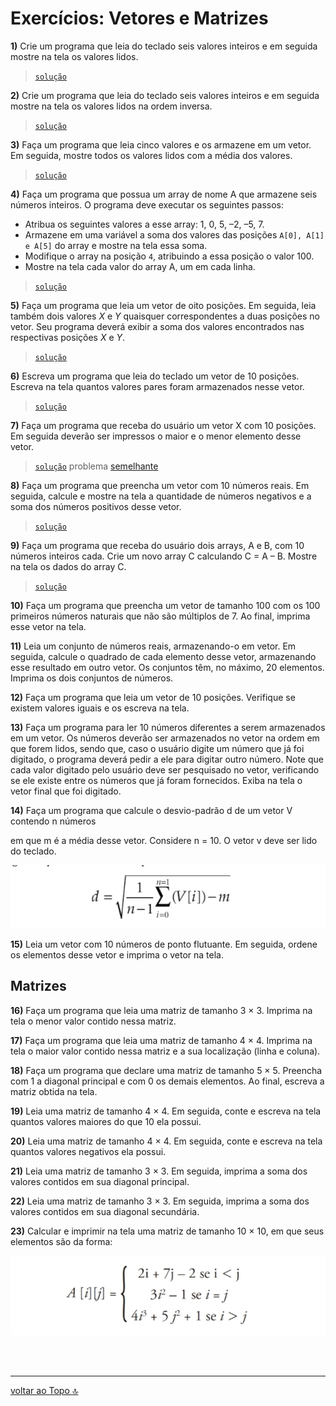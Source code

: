 # Exercícios: Vetores e Matrizes

**1)** Crie um programa que leia do teclado seis valores inteiros e em seguida mostre na tela os valores lidos.

>[`solução`](ex001.c)

**2)** Crie um programa que leia do teclado seis valores inteiros e em seguida mostre na tela os valores lidos na ordem inversa.

>[`solução`](ex002.c)

**3)** Faça um programa que leia cinco valores e os armazene em um vetor. Em seguida, mostre todos os valores lidos com a média dos valores.

>[`solução`](ex003.c)

**4)** Faça um programa que possua um array de nome A que armazene seis números inteiros. O programa deve executar os seguintes passos:
- Atribua os seguintes valores a esse array: 1, 0, 5, –2, –5, 7.
- Armazene em uma variável a soma dos valores das posições `A[0], A[1] e A[5]` do array e mostre na tela essa soma.
- Modifique o array na posição `4`, atribuindo a essa posição o valor 100.
- Mostre na tela cada valor do array A, um em cada linha.

>[`solução`](ex004.c)

**5)** Faça um programa que leia um vetor de oito posições. Em seguida, leia também dois valores *X* e *Y* quaisquer correspondentes a duas posições no vetor. Seu programa deverá exibir a soma dos valores encontrados nas respectivas posições *X* e *Y*.

>[`solução`](ex005.c)

**6)** Escreva um programa que leia do teclado um vetor de 10 posições. Escreva na tela quantos valores pares foram armazenados nesse vetor.

>[`solução`](ex006.c)

**7)** Faça um programa que receba do usuário um vetor X com 10 posições. Em seguida deverão ser impressos o maior e o menor elemento desse vetor.

>[`solução`](ex007.c) problema [semelhante](../loopStructures/ex009.c)

**8)** Faça um programa que preencha um vetor com 10 números reais. Em seguida, calcule e mostre na tela a quantidade de números negativos e a soma dos números positivos desse vetor.

>[`solução`](ex008.c)

**9)** Faça um programa que receba do usuário dois arrays, A e B, com 10 números inteiros cada. Crie um novo array C calculando C = A – B. Mostre na tela os dados do array C.

>[`solução`](ex009.c)

**10)** Faça um programa que preencha um vetor de tamanho 100 com os 100 primeiros números naturais que não são múltiplos de 7. Ao final, imprima esse vetor na tela.

<!-- >[`solução`](ex00.c) -->

**11)** Leia um conjunto de números reais, armazenando-o em vetor. Em seguida, calcule o quadrado de cada elemento desse vetor, armazenando esse resultado em outro vetor. Os conjuntos têm, no máximo, 20 elementos. Imprima os dois conjuntos de números.

<!-- >[`solução`](ex00.c) -->

**12)** Faça um programa que leia um vetor de 10 posições. Verifique se existem valores iguais e os escreva na tela.

<!-- >[`solução`](ex00.c) -->

**13)** Faça um programa para ler 10 números diferentes a serem armazenados em um vetor. Os números deverão ser armazenados no vetor na ordem em que forem lidos, sendo que, caso o usuário digite um número que já foi digitado, o programa deverá pedir a ele para digitar outro número. Note que cada valor digitado pelo usuário deve ser pesquisado no vetor, verificando se ele existe entre os números que já foram fornecidos. Exiba na tela o vetor final que foi digitado.


<!-- >[`solução`](ex00.c) -->

**14)** Faça um programa que calcule o desvio-padrão d de um vetor V contendo n números

em que m é a média desse vetor. Considere n = 10. O vetor v deve ser lido do teclado.
<div align="center">

  ![alt text](images/img14.png)

</div>

<!-- >[`solução`](ex00.c) -->

**15)** Leia um vetor com 10 números de ponto flutuante. Em seguida, ordene os elementos desse vetor e imprima o vetor na tela.

<!-- >[`solução`](ex00.c) -->

## Matrizes

**16)** Faça um programa que leia uma matriz de tamanho 3 × 3. Imprima na tela o menor valor contido nessa matriz.

<!-- >[`solução`](ex00.c) -->

**17)** Faça um programa que leia uma matriz de tamanho 4 × 4. Imprima na tela o maior valor contido nessa matriz e a sua localização (linha e coluna).

<!-- >[`solução`](ex00.c) -->

**18)** Faça um programa que declare uma matriz de tamanho 5 × 5. Preencha com 1 a diagonal principal e com 0 os demais elementos. Ao final, escreva a matriz obtida na tela.

<!-- >[`solução`](ex00.c) -->

**19)** Leia uma matriz de tamanho 4 × 4. Em seguida, conte e escreva na tela quantos valores maiores do que 10 ela possui.

<!-- >[`solução`](ex00.c) -->

**20)** Leia uma matriz de tamanho 4 × 4. Em seguida, conte e escreva na tela quantos valores negativos ela possui.

<!-- >[`solução`](ex00.c) -->

**21)** Leia uma matriz de tamanho 3 × 3. Em seguida, imprima a soma dos valores contidos em sua diagonal principal.

<!-- >[`solução`](ex00.c) -->

**22)** Leia uma matriz de tamanho 3 × 3. Em seguida, imprima a soma dos valores contidos em sua diagonal secundária.

<!-- >[`solução`](ex00.c) -->

**23)** Calcular e imprimir na tela uma matriz de tamanho 10 × 10, em que seus elementos são da forma:

<div align="center">

  ![alt text](images/img23.png)

</div>

<!-- >[`solução`](ex00.c) -->

<br>
<br>

---
[voltar ao Topo :top:](#exercícios-vetores-e-matrizes)